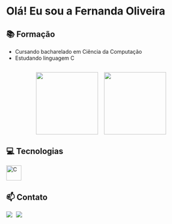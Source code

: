 # Olá! Eu sou a Fernanda Oliveira 

## 📚 Formação
- Cursando bacharelado em Ciência da Computação  
- Estudando linguagem C  

##  
<div style="display: flex; flex-wrap: wrap; justify-content: center; gap: 16px; margin: 20px 0;">
  <img height="165" src="https://github-readme-stats.vercel.app/api?username=Fernanda0liveira&show_icons=true&theme=jolly&hide_border=true&rank_icon=github"/>
  <img height="165" src="https://github-readme-stats.vercel.app/api/top-langs/?username=Fernanda0liveira&layout=compact&theme=jolly&hide_border=true"/>
</div>

## 💻 Tecnologias  
<div style="margin: 10px 0;">
  <img src="https://cdn.jsdelivr.net/gh/devicons/devicon/icons/c/c-original.svg" width="40" height="40" title="C"/>
</div>


## 📫 Contato  
<div style="display: flex; gap: 10px;">
  <a href="mailto:britolifernanda@gmail.com">
    <img src="https://img.shields.io/badge/Gmail-D14836?style=for-the-badge&logo=gmail&logoColor=white"/>
  </a>
  <a href="https://www.linkedin.com/in/fernandabritodeoliveira" target="_blank">
    <img src="https://img.shields.io/badge/LinkedIn-0077B5?style=for-the-badge&logo=linkedin&logoColor=white"/>
  </a>
</div>

